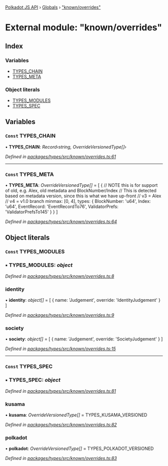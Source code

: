 [Polkadot JS API](../README.md) › [Globals](../globals.md) › ["known/overrides"](_known_overrides_.md)

# External module: "known/overrides"

## Index

### Variables

* [TYPES_CHAIN](_known_overrides_.md#const-types_chain)
* [TYPES_META](_known_overrides_.md#const-types_meta)

### Object literals

* [TYPES_MODULES](_known_overrides_.md#const-types_modules)
* [TYPES_SPEC](_known_overrides_.md#const-types_spec)

## Variables

### `Const` TYPES_CHAIN

• **TYPES_CHAIN**: *Record‹string, OverrideVersionedType[]›*

*Defined in [packages/types/src/known/overrides.ts:61](https://github.com/polkadot-js/api/blob/6e2ad7789e/packages/types/src/known/overrides.ts#L61)*

___

### `Const` TYPES_META

• **TYPES_META**: *OverrideVersionedType[]* = [
  {
    // NOTE this is for support of old, e.g. Alex, old metadata and BlockNumber/Index
    // This is detected based on metadata version, since this is what we have up-front
    //   v3 = Alex
    //   v4 = v1.0 branch
    minmax: [0, 4],
    types: {
      BlockNumber: 'u64',
      Index: 'u64',
      EventRecord: 'EventRecordTo76',
      ValidatorPrefs: 'ValidatorPrefsTo145'
    }
  }
]

*Defined in [packages/types/src/known/overrides.ts:64](https://github.com/polkadot-js/api/blob/6e2ad7789e/packages/types/src/known/overrides.ts#L64)*

## Object literals

### `Const` TYPES_MODULES

### ▪ **TYPES_MODULES**: *object*

*Defined in [packages/types/src/known/overrides.ts:8](https://github.com/polkadot-js/api/blob/6e2ad7789e/packages/types/src/known/overrides.ts#L8)*

###  identity

• **identity**: *object[]* = [
    {
      name: 'Judgement',
      override: 'IdentityJudgement'
    }
  ]

*Defined in [packages/types/src/known/overrides.ts:9](https://github.com/polkadot-js/api/blob/6e2ad7789e/packages/types/src/known/overrides.ts#L9)*

###  society

• **society**: *object[]* = [
    {
      name: 'Judgement',
      override: 'SocietyJudgement'
    }
  ]

*Defined in [packages/types/src/known/overrides.ts:15](https://github.com/polkadot-js/api/blob/6e2ad7789e/packages/types/src/known/overrides.ts#L15)*

___

### `Const` TYPES_SPEC

### ▪ **TYPES_SPEC**: *object*

*Defined in [packages/types/src/known/overrides.ts:81](https://github.com/polkadot-js/api/blob/6e2ad7789e/packages/types/src/known/overrides.ts#L81)*

###  kusama

• **kusama**: *OverrideVersionedType[]* = TYPES_KUSAMA_VERSIONED

*Defined in [packages/types/src/known/overrides.ts:82](https://github.com/polkadot-js/api/blob/6e2ad7789e/packages/types/src/known/overrides.ts#L82)*

###  polkadot

• **polkadot**: *OverrideVersionedType[]* = TYPES_POLKADOT_VERSIONED

*Defined in [packages/types/src/known/overrides.ts:83](https://github.com/polkadot-js/api/blob/6e2ad7789e/packages/types/src/known/overrides.ts#L83)*
